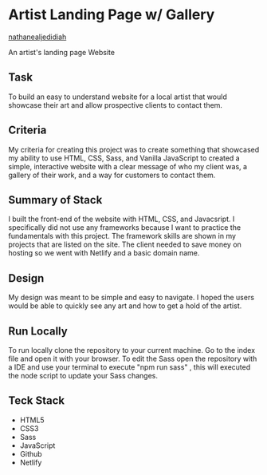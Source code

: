 # Artist Landing Page w/ Gallery

[nathanealjedidiah](https://nathanealjedidiah.netlify.app/)

An artist's landing page Website

## Task
To build an easy to understand website for a local artist that would showcase their art and allow prospective clients to contact them. 

## Criteria
My criteria for creating this project was to create something that showcased my ability to use HTML, CSS, Sass, and Vanilla JavaScript to created a simple, interactive website with a clear message of who my client was, a gallery of their work, and a way for customers to contact them.

## Summary of Stack
I built the front-end of the website with HTML, CSS, and Javacsript. I specifically did not use any frameworks because I want to practice the fundamentals with this project. The framework skills are shown in my projects that are listed on the site. The client needed to save money on hosting so we went with Netlify and a basic domain name. 

## Design
My design was meant to be simple and easy to navigate. I hoped the users would be able to quickly see any art and how to get a hold of the artist.  

## Run Locally
To run locally clone the repository to your current machine.
Go to the index file and open it with your browser.
To edit the Sass open the repository with a IDE and use your terminal to execute "npm run sass" , this will executed the node script to update your Sass changes. 


## Teck Stack
- HTML5
- CSS3
- Sass
- JavaScript
- Github
- Netlify
